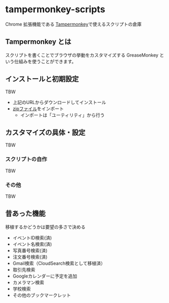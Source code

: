# tampermonkey-scripts

Chrome 拡張機能である [Tampermonkey](https://chrome.google.com/webstore/detail/tampermonkey/dhdgffkkebhmkfjojejmpbldmpobfkfo/related?hl=ja)で使えるスクリプトの倉庫

## Tampermonkey とは

スクリプトを書くことでブラウザの挙動をカスタマイズする GreaseMonkey という仕組みを使うことができます。


## インストールと初期設定

TBW

- 上記のURLからダウンロードしてインストール
- [zipファイル](https://github.com/tetsunosuke/tampermonkey-scripts/raw/dev/resources/tampermonkey-backup-chrome-2021-11-11T04-57-06-834Z.zip)をインポート
    - インポートは「ユーティリティ」から行う

## カスタマイズの具体・設定

TBW

### スクリプトの自作

TBW

### その他

TBW


## 昔あった機能

移植するかどうかは要望の多さで決める

- イベントID検索(済)
- イベント名検索(済)
- 写真番号検索(済)
- 注文番号検索(済)
- Gmail検索（CloudSearch検索として移植済）
- 取引先検索
- Googleカレンダーに予定を追加
- カメラマン検索
- 学校検索
- その他のブックマークレット

